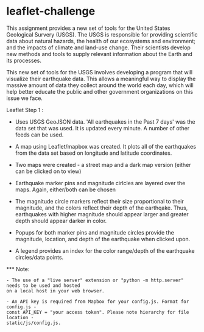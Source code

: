 # leaflet-challenge

This assignment provides a new set of tools for the United States Geological Survery (USGS). The USGS is responsible for providing scientific data about natural hazards, the health of our ecosystems and environment; and the impacts of climate and land-use change. Their scientists develop new methods and tools to supply relevant information about the Earth and its processes. 

This new set of tools for the USGS involves developing a program that will visualize their earthquake data.
This allows a meaningful way to display the massive amount of data they collect around the world each day, which
will help better educate the public and other government organizations on this issue we face.

Leaflet Step 1 :

 - Uses USGS GeoJSON data. 'All earthquakes in the Past 7 days' was the data set that was used. It is updated every minute. A number of other feeds can be used.

 - A map using Leaflet/mapbox was created. It plots all of the earthquakes from the data set based on longitude and latitude coordinates.

 - Two maps were created - a street map and a dark map version (either can be clicked on to view)

 - Earthquake marker pins and magnitude cirlcles are layered over the maps. Again, either/both can be chosen

 - The magnitude circle markers reflect their size proportional to their magnitude, and the colors reflect their depth of the earthqake. Thus, earthquakes with higher magnitude should appear larger and greater depth should appear darker in color. 

 - Popups for both marker pins and magnitude circles provide the magnitude, location, and depth of the earthquake when clicked upon.

 - A legend provides an index for the color range/depth of the earthquake circles/data points.

*** Note: 

    - The use of a "live server" extension or "python -m http.server" needs to be used and hosted 
    on a local host in your web browser.

    - An API key is required from Mapbox for your config.js. Format for config.js - 
    const API_KEY = "your access token". Please note hierarchy for file location - 
    static/js/config.js.



 
